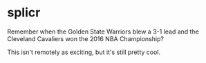 # splicr

Remember when the Golden State Warriors blew a 3-1 lead and the Cleveland Cavaliers won the 2016 NBA Championship?

This isn't remotely as exciting, but it's still pretty cool.

